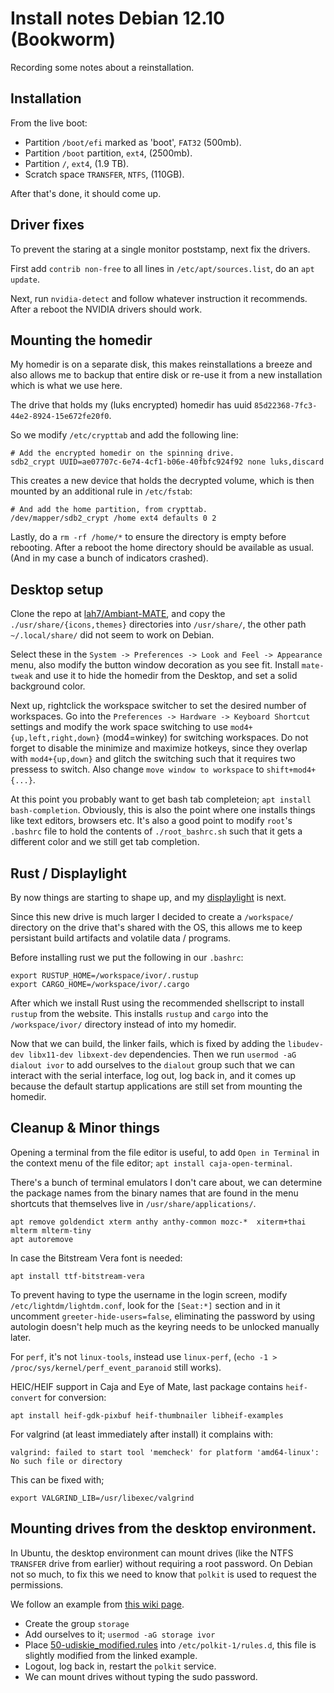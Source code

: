# Install notes Debian 12.10 (Bookworm)

Recording some notes about a reinstallation.

## Installation

From the live boot:

- Partition `/boot/efi` marked as 'boot', `FAT32` (500mb).
- Partition `/boot` partition, `ext4`, (2500mb).
- Partition `/`, `ext4`, (1.9 TB).
- Scratch space `TRANSFER`, `NTFS`, (110GB).

After that's done, it should come up.

## Driver fixes

To prevent the staring at a single monitor poststamp, next fix the drivers.

First add `contrib non-free` to all lines in `/etc/apt/sources.list`, do an `apt update`.

Next, run `nvidia-detect` and follow whatever instruction it recommends. After a reboot the NVIDIA
drivers should work.

## Mounting the homedir

My homedir is on a separate disk, this makes reinstallations a breeze and also allows me to backup
that entire disk or re-use it from a new installation which is what we use here.

The drive that holds my (luks encrypted) homedir has uuid `85d22368-7fc3-44e2-8924-15e672fe20f0`.

So we modify `/etc/crypttab` and add the following line:
```
# Add the encrypted homedir on the spinning drive.
sdb2_crypt UUID=ae07707c-6e74-4cf1-b06e-40fbfc924f92 none luks,discard
```

This creates a new device that holds the decrypted volume, which is then mounted by an additional
rule in `/etc/fstab`:

```
# And add the home partition, from crypttab.
/dev/mapper/sdb2_crypt /home ext4 defaults 0 2
```

Lastly, do a `rm -rf /home/*` to ensure the directory is empty before rebooting. After a reboot
the home directory should be available as usual. (And in my case a bunch of indicators crashed).

## Desktop setup

Clone the repo at [lah7/Ambiant-MATE](https://github.com/lah7/Ambiant-MATE), and copy the
`./usr/share/{icons,themes}` directories into `/usr/share/`, the other path `~/.local/share/` did
not seem to work on Debian.

Select these in the `System -> Preferences -> Look and Feel -> Appearance` menu, also modify
the button window decoration as you see fit. Install `mate-tweak` and use it to hide the homedir
from the Desktop, and set a solid background color.

Next up, rightclick the workspace switcher to set the desired number of workspaces. Go into the 
`Preferences -> Hardware -> Keyboard Shortcut` settings and modify the work space switching to use
`mod4+{up,left,right,down}` (mod4=winkey) for switching workspaces. Do not forget to disable the
minimize and maximize hotkeys, since they overlap with `mod4+{up,down}` and glitch the switching
such that it requires two pressess to switch. Also change `move window to workspace` to `shift+mod4+{...}`.


At this point you probably want to get bash tab completeion; `apt install bash-completion`.
Obviously, this is also the point where one installs things like text editors, browsers etc.
It's also a good point to modify `root`'s `.bashrc` file to hold the contents of `./root_bashrc.sh`
such that it gets a different color and we still get tab completion.


## Rust / Displaylight
By now things are starting to shape up, and my [displaylight](https://github.com/iwanders/displaylight_rs) is next.

Since this new drive is much larger I decided to create a `/workspace/` directory on the drive that's
shared with the OS, this allows me to keep persistant build artifacts and volatile data / programs.

Before installing rust we put the following in our `.bashrc`:
```
export RUSTUP_HOME=/workspace/ivor/.rustup
export CARGO_HOME=/workspace/ivor/.cargo
```

After which we install Rust using the recommended shellscript to install `rustup` from the website.
This installs `rustup` and `cargo` into the `/workspace/ivor/` directory instead of into my homedir.

Now that we can build, the linker fails, which is fixed by adding the `libudev-dev libx11-dev libxext-dev` dependencies.
Then we run `usermod -aG dialout ivor` to add ourselves to the `dialout` group such that we can 
interact with the serial interface, log out, log back in, and it comes up because the default startup
applications are still set from mounting the homedir.

## Cleanup & Minor things

Opening a terminal from the file editor is useful, to add `Open in Terminal` in the context menu of
the file editor; `apt install caja-open-terminal`.

There's a bunch of terminal emulators I don't care about, we can determine the package names from
the binary names that are found in the menu shortcuts that themselves live in `/usr/share/applications/`.

```
apt remove goldendict xterm anthy anthy-common mozc-*  xiterm+thai mlterm mlterm-tiny
apt autoremove
```

In case the Bitstream Vera font is needed:
```
apt install ttf-bitstream-vera
```

To prevent having to type the username in the login screen, modify `/etc/lightdm/lightdm.conf`, look
for the `[Seat:*]` section and in it uncomment `greeter-hide-users=false`, eliminating the password
by using autologin doesn't help much as the keyring needs to be unlocked manually later.

For `perf`, it's not `linux-tools`, instead use `linux-perf`,
(`echo -1 > /proc/sys/kernel/perf_event_paranoid` still works).

HEIC/HEIF support in Caja and Eye of Mate, last package contains `heif-convert` for conversion:
```
apt install heif-gdk-pixbuf heif-thumbnailer libheif-examples
```

For valgrind (at least immediately after install) it complains with:
```
valgrind: failed to start tool 'memcheck' for platform 'amd64-linux': No such file or directory
```
This can be fixed with;
```
export VALGRIND_LIB=/usr/libexec/valgrind
```


## Mounting drives from the desktop environment.

In Ubuntu, the desktop environment can mount drives (like the NTFS `TRANSFER` drive from earlier)
without requiring a root password. On Debian not so much, to fix this we need to know that `polkit`
is used to request the permissions.

We follow an example from [this wiki page](https://github.com/coldfix/udiskie/wiki/Permissions).
- Create the group `storage`
- Add ourselves to it; `usermod -aG storage ivor`
- Place [50-udiskie_modified.rules](50-udiskie_modified.rules) into `/etc/polkit-1/rules.d`, this
file is slightly modified from the linked example.
- Logout, log back in, restart the `polkit` service.
- We can mount drives without typing the sudo password.


